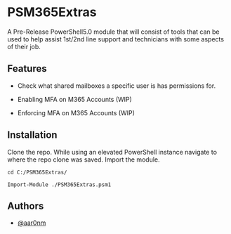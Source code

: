
# PSM365Extras

A Pre-Release PowerShell5.0 module that will consist of tools that can be used to help assist 1st/2nd line support and technicians with some aspects of their job.

## Features

- Check what shared mailboxes a specific user is has permissions for.

- Enabling MFA on M365 Accounts (WIP)

- Enforcing MFA on M365 Accounts (WIP)

## Installation

Clone the repo. 
While using an elevated PowerShell instance navigate to where the repo clone was saved.
Import the module.

```
cd C:/PSM365Extras/
```
```
Import-Module ./PSM365Extras.psm1
```


    
## Authors

- [@aar0nm](https://www.github.com/aar0nm)


